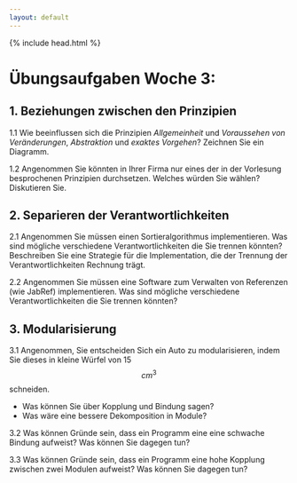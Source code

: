 ```yaml
---
layout: default
---
```


{% include head.html %}

# Übungsaufgaben Woche 3:


## 1. Beziehungen zwischen den Prinzipien

1.1 Wie beeinflussen sich die Prinzipien *Allgemeinheit* und *Voraussehen von Veränderungen*, *Abstraktion* und *exaktes Vorgehen*? Zeichnen Sie ein Diagramm.

1.2 Angenommen Sie könnten in Ihrer Firma nur eines der in der Vorlesung besprochenen Prinzipien durchsetzen. Welches würden Sie wählen? Diskutieren Sie.

## 2. Separieren der Verantwortlichkeiten

2.1 Angenommen Sie müssen einen Sortieralgorithmus implementieren. Was sind mögliche verschiedene Verantwortlichkeiten die Sie trennen könnten?
Beschreiben Sie eine Strategie für die Implementation, die der Trennung der Verantwortlichkeiten Rechnung trägt. 

2.2 Angenommen Sie müssen eine Software zum Verwalten von Referenzen (wie JabRef) implementieren. Was sind mögliche verschiedene Verantwortlichkeiten die Sie trennen könnten?


## 3. Modularisierung

3.1 Angenommen, Sie entscheiden Sich ein Auto zu modularisieren, indem Sie dieses in kleine Würfel von 15 $$cm^3$$ schneiden. 
    
* Was können Sie über Kopplung und Bindung sagen? 
* Was wäre eine bessere Dekomposition in Module?

3.2 Was können Gründe sein, dass ein Programm eine eine schwache Bindung aufweist? Was können Sie dagegen tun? 
    
3.3 Was können Gründe sein, dass ein Programm eine hohe Kopplung zwischen zwei Modulen aufweist? Was können Sie dagegen tun?




